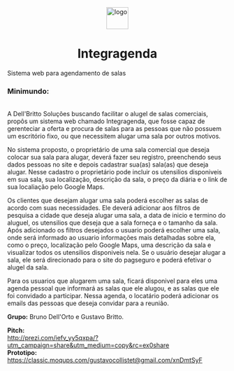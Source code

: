 <html>
<header>
</header>
<body>
<center><img style="vertical-align: top;" src="https://gustavocbritto.github.io/integragenda/img/menu-options.png" alt="logo" height="50px"><h1>Integragenda</h1></center>
Sistema web para agendamento de salas

<h3>Minimundo:</h3><br>
A Dell'Britto Soluções buscando facilitar o alugel de salas comerciais, propôs um sistema web chamado Integragenda, que fosse capaz de gerenteciar a oferta e procura de salas para as pessoas que não possuem um escritório fixo, ou que necessitem alugar uma sala por outros motivos.
<br>

No sistema proposto, o proprietário de uma sala comercial que deseja colocar sua sala para alugar, deverá fazer seu registro, preenchendo seus dados pessoas no site e depois cadastrar sua(as) sala(as) que deseja alugar. Nesse cadastro o proprietário pode incluir os utensilios disponiveis em sua sala, sua localização, descrição da sala, o preço da diária e o link de sua localiação pelo Google Maps.

Os clientes que desejam alugar uma sala poderá escolher as salas de acordo com suas necessidades. Ele deverá adicionar aos filtros de pesquisa a cidade que deseja alugar uma sala, a data de inicio e termino do aluguel, os utensilios que deseja que a sala forneça e o tamanho da sala. Após adicionado os filtros desejados o usuario poderá escolher uma sala, onde será informado ao usuario informações mais detalhadas sobre ela, como o preço, localização pelo Google Maps, uma descrição da sala e visualizar todos os utensilios disponiveis nela. Se o usuário desejar alugar a sala, ele será direcionado para o site do pagseguro e poderá efetivar o alugel da sala.

Para os usuarios que alugarem uma sala, ficará disponivel para eles uma agenda pessoal que informará as salas que ele alugou, e as salas que ele foi convidado a participar. Nessa agenda, o locatário poderá adicionar os emails das pessoas que deseja convidar para a reunião.
<br>

<b>Grupo:</b> Bruno Dell'Orto e Gustavo Britto.<br>

<b>Pitch: </b><br>
http://prezi.com/iefv_yy5qxpa/?utm_campaign=share&utm_medium=copy&rc=ex0share
<br>
<b>Prototipo: </b><br>
https://classic.moqups.com/gustavocollistet@gmail.com/xnDmtSyF
<br>
</body>
</html>

